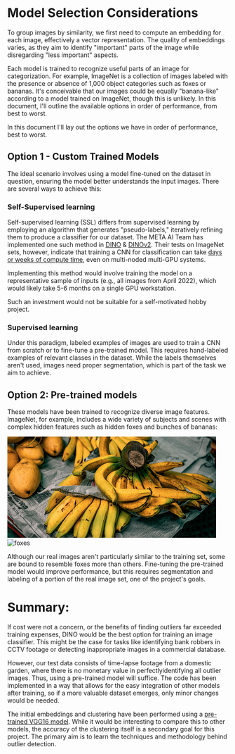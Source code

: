 # Model Selection Considerations
To group images by similarity, we first need to compute an embedding for each image, effectively a vector representation. The quality of embeddings varies, as they aim to identify "important" parts of the image while disregarding "less important" aspects.

Each model is trained to recognize useful parts of an image for categorization. For example, ImageNet is a collection of images labeled with the presence or absence of 1,000 object categories such as foxes or bananas. It's conceivable that our images could be equally "banana-like" according to a model trained on ImageNet, though this is unlikely. In this document, I'll outline the available options in order of performance, from best to worst.

In this document I'll lay out the options we have in order of performance, best to worst.

## Option 1 - Custom Trained Models

The ideal scenario involves using a model fine-tuned on the dataset in question, ensuring the model better understands the input images. There are several ways to achieve this:

### Self-Supervised learning 

Self-supervised learning (SSL) differs from supervised learning by employing an algorithm that generates "pseudo-labels," iteratively refining them to produce a classifier for our dataset. The META AI Team has implemented one such method in [DINO](https://arxiv.org/abs/2104.14294?fbclid=IwAR2Uyp3EJfPMiNpScWAqFkiVJ0GRbt21U4zhi-I9KFlxa4TLbzAVybCkBwg) & [DINOv2](https://github.com/facebookresearch/dinov2). Their tests on ImageNet sets, however, indicate that training a CNN for classification can take [days or weeks of compute time](https://github.com/facebookresearch/dino?fbclid=IwAR1iKye0pDOmOYckMwByOZzb1uiMJwvsPwpCyIm9OqTauBE3rZk5bFpRECA#multi-node-training), even on multi-noded multi-GPU systems.

Implementing this method would involve training the model on a representative sample of inputs (e.g., all images from April 2022), which would likely take 5-6 months on a single GPU workstation. 

Such an investment would not be suitable for a self-motivated hobby project.

### Supervised learning

Under this paradigm, labeled examples of images are used to train a CNN from scratch or to fine-tune a pre-trained model. This requires hand-labeled examples of relevant classes in the dataset. While the labels themselves aren't used, images need proper segmentation, which is part of the task we aim to achieve.

## Option 2: Pre-trained models

These models have been trained to recognize diverse image features. ImageNet, for example, includes a wide variety of subjects and scenes with complex hidden features such as hidden foxes and bunches of bananas: 

![bananas](bananas.png) ![foxes](https://storage.googleapis.com/kaggle-competitions/kaggle/3333/media/kit_fox.JPG)

Although our real images aren't particularly similar to the training set, some are bound to resemble foxes more than others. Fine-tuning the pre-trained model would improve performance, but this requires segmentation and labeling of a portion of the real image set, one of the project's goals.

# Summary:

If cost were not a concern, or the benefits of finding outliers far exceeded training expenses, DINO would be the best option for training an image classifier. This might be the case for tasks like identifying bank robbers in CCTV footage or detecting inappropriate images in a commercial database.

However, our test data consists of time-lapse footage from a domestic garden, where there is no monetary value in perfectlyidentifying all outlier images. Thus, using a pre-trained model will suffice. The code has been implemented in a way that allows for the easy integration of other models after training, so if a more valuable dataset emerges, only minor changes would be needed.

The initial embeddings and clustering have been performed using a [pre-trained VGG16 model](https://keras.io/api/applications/vgg/#vgg16-function). While it would be interesting to compare this to other models, the accuracy of the clustering itself is a secondary goal for this project. The primary aim is to learn the techniques and methodology behind outlier detection.